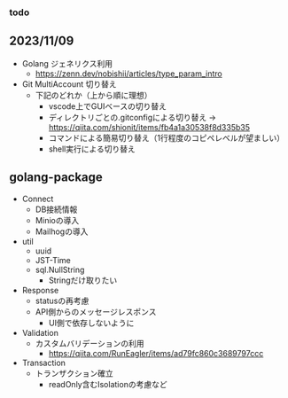### todo

## 2023/11/09
* Golang ジェネリクス利用
  * https://zenn.dev/nobishii/articles/type_param_intro
* Git MultiAccount 切り替え
  * 下記のどれか（上から順に理想）
    * vscode上でGUIベースの切り替え
    * ディレクトリごとの.gitconfigによる切り替え → https://qiita.com/shionit/items/fb4a1a30538f8d335b35
    * コマンドによる簡易切り替え（1行程度のコピペレベルが望ましい）
    * shell実行による切り替え

## golang-package
* Connect
  * DB接続情報
  * Minioの導入
  * Mailhogの導入
* util
  * uuid
  * JST-Time
  * sql.NullString
    * Stringだけ取りたい
* Response
  * statusの再考慮
  * API側からのメッセージレスポンス
    * UI側で依存しないように
* Validation
  * カスタムバリデーションの利用
    * https://qiita.com/RunEagler/items/ad79fc860c3689797ccc
* Transaction
  * トランザクション確立
    * readOnly含むIsolationの考慮など
